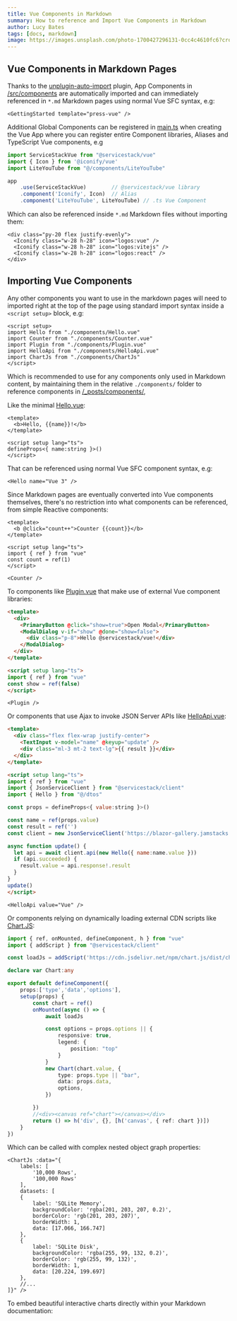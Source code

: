 ```yaml
---
title: Vue Components in Markdown
summary: How to reference and Import Vue Components in Markdown
author: Lucy Bates
tags: [docs, markdown]
image: https://images.unsplash.com/photo-1700427296131-0cc4c4610fc6?crop=entropy&fit=crop&h=1000&w=2000
---
```


<script setup>
import Hello from "./components/Hello.vue"
import Counter from "./components/Counter.vue"
import Plugin from "./components/Plugin.vue"
import HelloApi from "./components/HelloApi.vue"
import ChartJs from "./components/ChartJs"
</script>

## Vue Components in Markdown Pages

Thanks to the [unplugin-auto-import](https://github.com/unplugin/unplugin-auto-import) plugin, App Components in
[/src/components](https://github.com/ServiceStack/press-vue/tree/main/src/components) are automatically imported
and can immediately referenced in `*.md` Markdown pages using normal Vue SFC syntax, e.g:

```tsx
<GettingStarted template="press-vue" />
```

<div class="py-20 not-prose flex justify-center">
  <GettingStarted template="press-vue" />
</div>

Additional Global Components can be registered in [main.ts](https://github.com/ServiceStack/press-vue/blob/main/src/main.ts)
when creating the Vue App where you can register entire Component libraries, Aliases and TypeScript Vue components, e.g

```ts
import ServiceStackVue from "@servicestack/vue"
import { Icon } from '@iconify/vue'
import LiteYouTube from "@/components/LiteYouTube"

app
    .use(ServiceStackVue)        // @servicestack/vue library
    .component('Iconify', Icon)  // Alias
    .component('LiteYouTube', LiteYouTube) // .ts Vue Component
```

Which can also be referenced inside `*.md` Markdown files without importing them:

```tsx
<div class="py-20 flex justify-evenly">
  <Iconify class="w-28 h-28" icon="logos:vue" />
  <Iconify class="w-28 h-28" icon="logos:vitejs" />
  <Iconify class="w-28 h-28" icon="logos:react" />
</div>
```

<div class="py-20 flex justify-evenly">
  <Iconify class="w-28 h-28" icon="logos:vue" />
  <Iconify class="w-28 h-28" icon="logos:vitejs" />
  <Iconify class="w-28 h-28" icon="logos:react" />
</div>

## Importing Vue Components

Any other components you want to use in the markdown pages will need to imported right at the top of the page using standard 
import syntax inside a `<script setup>` block, e.g:

```tsx
<script setup>
import Hello from "./components/Hello.vue"
import Counter from "./components/Counter.vue"
import Plugin from "./components/Plugin.vue"
import HelloApi from "./components/HelloApi.vue"
import ChartJs from "./components/ChartJs"
</script>
```

Which is recommended to use for any components only used in Markdown content, by maintaining them in the relative `./components/` 
folder to reference components in [/_posts/components/](https://github.com/ServiceStack/press-vue/tree/main/src/_posts/components),

Like the minimal [Hello.vue](https://github.com/ServiceStack/press-vue/blob/main/src/_posts/components/Hello.vue):

```tsx
<template>
  <b>Hello, {{name}}!</b>
</template>

<script setup lang="ts">
defineProps<{ name:string }>()
</script>
```

That can be referenced using normal Vue SFC component syntax, e.g:

```tsx
<Hello name="Vue 3" />
```

<div class="text-center text-2xl py-2">
    <Hello name="Vue 3" />
</div>

Since Markdown pages are eventually converted into Vue components themselves, there's no restriction into what
components can be referenced, from simple Reactive components:

```tsx
<template>
  <b @click="count++">Counter {{count}}</b>
</template>

<script setup lang="ts">
import { ref } from "vue"
const count = ref(1)
</script>
```

```tsx
<Counter />
```

<div class="text-center text-2xl py-2 cursor-pointer select-none">
    <Counter />
</div>

To components like [Plugin.vue](https://github.com/ServiceStack/press-vue/blob/main/src/_posts/components/Plugin.vue) that
make use of external Vue component libraries:

```html
<template>
  <div>
    <PrimaryButton @click="show=true">Open Modal</PrimaryButton>
    <ModalDialog v-if="show" @done="show=false">
      <div class="p-8">Hello @servicestack/vue!</div>
    </ModalDialog>
  </div>
</template>

<script setup lang="ts">
import { ref } from "vue"
const show = ref(false)
</script>
```

```tsx
<Plugin />
```

<div class="text-center">
    <Plugin id="plugin" class="text-2xl py-4" />
</div>

Or components that use Ajax to invoke JSON Server APIs like 
[HelloApi.vue](https://github.com/ServiceStack/press-vue/blob/main/src/_posts/components/HelloApi.vue):

```html
<template>
  <div class="flex flex-wrap justify-center">
    <TextInput v-model="name" @keyup="update" />
    <div class="ml-3 mt-2 text-lg">{{ result }}</div>
  </div>
</template>

<script setup lang="ts">
import { ref } from "vue"
import { JsonServiceClient } from "@servicestack/client"
import { Hello } from "@/dtos"

const props = defineProps<{ value:string }>()

const name = ref(props.value)
const result = ref('')
const client = new JsonServiceClient('https://blazor-gallery.jamstacks.net')

async function update() {
  let api = await client.api(new Hello({ name:name.value }))
  if (api.succeeded) {
    result.value = api.response!.result
  }
}
update()
</script>
```

```tsx
<HelloApi value="Vue" />
```

<HelloApi value="Vue" />

Or components relying on dynamically loading external CDN scripts like [Chart.JS](https://www.chartjs.org):

```ts
import { ref, onMounted, defineComponent, h } from "vue"
import { addScript } from "@servicestack/client"

const loadJs = addScript('https://cdn.jsdelivr.net/npm/chart.js/dist/chart.umd.min.js')

declare var Chart:any

export default defineComponent({
    props:['type','data','options'],
    setup(props) {
        const chart = ref()
        onMounted(async () => {
            await loadJs

            const options = props.options || {
                responsive: true,
                legend: {
                    position: "top"
                }
            }
            new Chart(chart.value, {
                type: props.type || "bar",
                data: props.data,
                options,
            })

        })
        //<div><canvas ref="chart"></canvas></div>
        return () => h('div', {}, [h('canvas', { ref: chart })])
    }
})
```

Which can be called with complex nested object graph properties:

```tsx
<ChartJs :data="{
    labels: [
        '10,000 Rows',
        '100,000 Rows'
    ],
    datasets: [
    {
        label: 'SQLite Memory',
        backgroundColor: 'rgba(201, 203, 207, 0.2)',
        borderColor: 'rgb(201, 203, 207)',
        borderWidth: 1,
        data: [17.066, 166.747]
    },
    {
        label: 'SQLite Disk',
        backgroundColor: 'rgba(255, 99, 132, 0.2)',
        borderColor: 'rgb(255, 99, 132)',
        borderWidth: 1,
        data: [20.224, 199.697]
    },
    //...
]}" />
```

To embed beautiful interactive charts directly within your Markdown documentation:

<ChartJs :data="{
    labels: [
        '10,000 Rows',
        '100,000 Rows'
    ],
    datasets: [
    {
        label: 'SQLite Memory',
        backgroundColor: 'rgba(201, 203, 207, 0.2)',
        borderColor: 'rgb(201, 203, 207)',
        borderWidth: 1,
        data: [17.066, 166.747]
    },
    {
        label: 'SQLite Disk',
        backgroundColor: 'rgba(255, 99, 132, 0.2)',
        borderColor: 'rgb(255, 99, 132)',
        borderWidth: 1,
        data: [20.224, 199.697]
    },
    {
        label: 'PostgreSQL',
        backgroundColor: 'rgba(153, 102, 255, 0.2)',
        borderColor: 'rgb(153, 102, 255)',
        borderWidth: 1,
        data: [14.389, 115.645]
    },
    {
        label: 'MySQL',
        backgroundColor: 'rgba(54, 162, 235, 0.2)',
        borderColor: 'rgb(54, 162, 235)',
        borderWidth: 1,
        data: [64.389, 310.966]
    },
    {
        label: 'MySqlConnector',
        backgroundColor: 'rgba(255, 159, 64, 0.2)',
        borderColor: 'rgb(255, 159, 64)',
        borderWidth: 1,
        data: [64.427, 308.574]
    },
    {
        label: 'SQL Server',
        backgroundColor: 'rgba(255, 99, 132, 0.2)',
        borderColor: 'rgb(255, 99, 132)',
        borderWidth: 1,
        data: [89.821, 835.181]
    }]
}" />